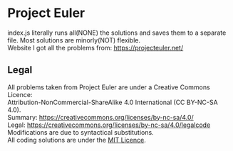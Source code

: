 # Project Euler
index.js literally runs all(NONE) the solutions and saves them to a separate file. Most solutions are minorly(NOT) flexible.  
Website I got all the problems from: https://projecteuler.net/  
 
## Legal
All problems taken from Project Euler are under a Creative Commons Licence:  
Attribution-NonCommercial-ShareAlike 4.0 International (CC BY-NC-SA 4.0).  
Summary: https://creativecommons.org/licenses/by-nc-sa/4.0/  
Legal: https://creativecommons.org/licenses/by-nc-sa/4.0/legalcode  
Modifications are due to syntactical substitutions.  
All coding solutions are under the [MIT Licence](../LICENSE).  
